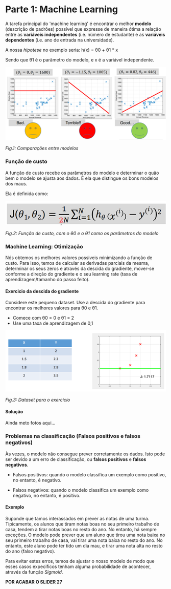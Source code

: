 # Parte 1: Machine Learning

A tarefa principal do 'machine learning' é encontrar o melhor **modelo** (descrição de padrões) possível que expresse de
maneira ótima a relação entre as **variáveis independentes** (i.e. número de estudante) e as **variáveis dependentes**
(i.e. ano de entrada na universidade).

A nossa _hipotese_ no exemplo seria:
h(x) = θ0 + θ1 * x

Sendo que θ1 é o parâmetro do modelo, e x é a variável independente.

![](Imagens/machine-learning-1.png)

*Fig.1: Comparações entre modelos*

### Função de custo

A função de custo recebe os parâmetros do modelo e determinar o quão bem o modelo se ajusta aos dados. É ela que
distingue os bons modelos dos maus.

Ela é definida como:

![](Imagens/machine-learning-2.png)

*Fig.2: Função de custo, com o θ0 e o θ1 como os parâmetros do modelo*

### Machine Learning: Otimização

Nós obtemos os melhores valores possiveis minimizando a função de custo. Para isso, temos de calcular as derivadas
parciais da mesma, determinar os seus zeros e através da descida do gradiente, mover-se conforme a direção do gradiente
e o seu learning rate (taxa de aprendizagem/tamanho do passo feito).

#### Exercicio da descida do gradiente

Considere este pequeno dataset. Use a descida do gradiente para encontrar os melhores valores para θ0 e θ1.

- Comece com θ0 = 0 e θ1 = 2
- Use uma taxa de aprendizagem de 0,1

![](Imagens/machine-learning-3.png)

*Fig.3: Dataset para o exercício*

#### Solução

Ainda meto fotos aqui...

### Problemas na classificação (Falsos positivos e falsos negativos)

Às vezes, o modelo não consegue prever corretamente os dados. Isto pode ser devido a um erro de classificação, ou
**falsos positivos** e **falsos negativos**.

- Falsos positivos: quando o modelo classifica um exemplo como positivo, no entanto, é negativo.

- Falsos negativos: quando o modelo classifica um exemplo como negativo, no entanto, é positivo.

#### Exemplo

Suponde que tamos interassados em prever as notas de uma turma. Tipicamente, os alunos que tiram notas boas no
seu primeiro trabalho de casa, tendem a tirar notas boas no resto do ano. No entanto, há sempre exceções. O modelo pode
prever que um aluno que tirou uma nota baixa no seu primeiro trabalho de casa, vai tirar uma nota baixa no resto do ano.
No entanto, este aluno pode ter tido um dia mau, e tirar uma nota alta no resto do ano (falso negativo).

Para evitar estes erros, temos de ajustar o nosso modelo de modo que esses casos expecificos tenham alguma
probabilidade de acontecer, através da função *Sigmoid*.

**POR ACABAR O SLIDER 27**